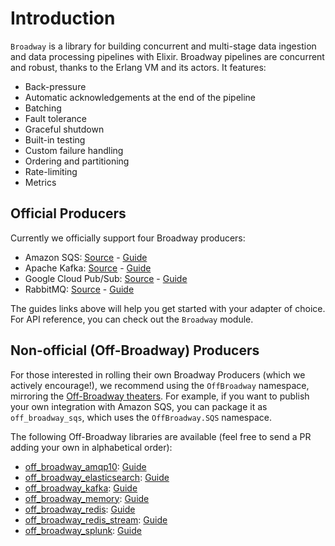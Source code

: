 # Introduction

`Broadway` is a library for building concurrent and multi-stage data ingestion and data processing pipelines with Elixir. Broadway pipelines are concurrent and robust, thanks to the Erlang VM and its actors. It features:

  * Back-pressure
  * Automatic acknowledgements at the end of the pipeline
  * Batching
  * Fault tolerance
  * Graceful shutdown
  * Built-in testing
  * Custom failure handling
  * Ordering and partitioning
  * Rate-limiting
  * Metrics

## Official Producers

Currently we officially support four Broadway producers:

  * Amazon SQS: [Source](https://github.com/dashbitco/broadway_sqs) - [Guide](amazon-sqs.md)
  * Apache Kafka: [Source](https://github.com/dashbitco/broadway_kafka) - [Guide](apache-kafka.md)
  * Google Cloud Pub/Sub: [Source](https://github.com/dashbitco/broadway_cloud_pub_sub) - [Guide](google-cloud-pubsub.md)
  * RabbitMQ: [Source](https://github.com/dashbitco/broadway_rabbitmq) - [Guide](rabbitmq.md)

The guides links above will help you get started with your adapter of choice. For API reference, you can check out the `Broadway` module.

## Non-official (Off-Broadway) Producers

For those interested in rolling their own Broadway Producers (which we actively encourage!), we recommend using the `OffBroadway` namespace, mirroring the [Off-Broadway theaters](https://en.wikipedia.org/wiki/Off-Broadway). For example, if you want to publish your own integration with Amazon SQS, you can package it as `off_broadway_sqs`, which uses the `OffBroadway.SQS` namespace.

The following Off-Broadway libraries are available (feel free to send a PR adding your own in alphabetical order):

  * [off_broadway_amqp10](https://github.com/highmobility/off_broadway_amqp10): [Guide](https://hexdocs.pm/off_broadway_amqp10/)
  * [off_broadway_elasticsearch](https://github.com/jonlunsford/off_broadway_elasticsearch): [Guide](https://hexdocs.pm/off_broadway_elasticsearch/)
  * [off_broadway_kafka](https://github.com/bbalser/off_broadway_kafka): [Guide](https://hexdocs.pm/off_broadway_kafka/)
  * [off_broadway_memory](https://github.com/elliotekj/off_broadway_memory): [Guide](https://hexdocs.pm/off_broadway_memory/)
  * [off_broadway_redis](https://github.com/amokan/off_broadway_redis): [Guide](https://hexdocs.pm/off_broadway_redis/)
  * [off_broadway_redis_stream](https://github.com/akash-akya/off_broadway_redis_stream): [Guide](https://hexdocs.pm/off_broadway_redis_stream/)
  * [off_broadway_splunk](https://github.com/Intility/off_broadway_splunk): [Guide](https://hexdocs.pm/off_broadway_splunk/)
